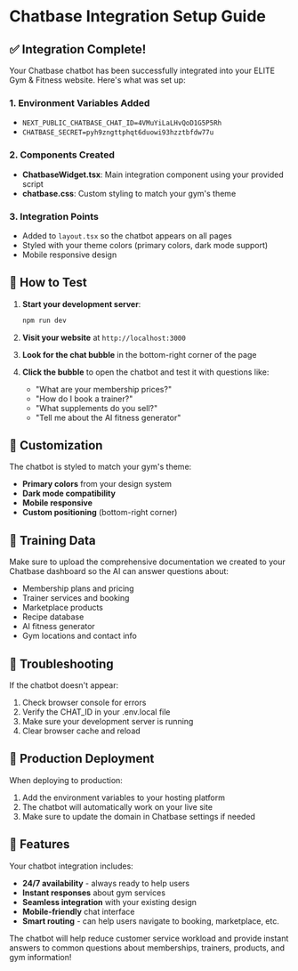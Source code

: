 # Chatbase Integration Setup Guide

## ✅ Integration Complete!

Your Chatbase chatbot has been successfully integrated into your ELITE Gym & Fitness website. Here's what was set up:

### 1. Environment Variables Added
- `NEXT_PUBLIC_CHATBASE_CHAT_ID=4VMuYiLaLHvQoD1G5P5Rh`
- `CHATBASE_SECRET=pyh9zngttphqt6duowi93hzztbfdw77u`

### 2. Components Created
- **ChatbaseWidget.tsx**: Main integration component using your provided script
- **chatbase.css**: Custom styling to match your gym's theme

### 3. Integration Points
- Added to `layout.tsx` so the chatbot appears on all pages
- Styled with your theme colors (primary colors, dark mode support)
- Mobile responsive design

## 🚀 How to Test

1. **Start your development server**:
   ```bash
   npm run dev
   ```

2. **Visit your website** at `http://localhost:3000`

3. **Look for the chat bubble** in the bottom-right corner of the page

4. **Click the bubble** to open the chatbot and test it with questions like:
   - "What are your membership prices?"
   - "How do I book a trainer?"
   - "What supplements do you sell?"
   - "Tell me about the AI fitness generator"

## 🎨 Customization

The chatbot is styled to match your gym's theme:
- **Primary colors** from your design system
- **Dark mode compatibility**
- **Mobile responsive**
- **Custom positioning** (bottom-right corner)

## 📝 Training Data

Make sure to upload the comprehensive documentation we created to your Chatbase dashboard so the AI can answer questions about:
- Membership plans and pricing
- Trainer services and booking
- Marketplace products
- Recipe database
- AI fitness generator
- Gym locations and contact info

## 🔧 Troubleshooting

If the chatbot doesn't appear:
1. Check browser console for errors
2. Verify the CHAT_ID in your .env.local file
3. Make sure your development server is running
4. Clear browser cache and reload

## 🚀 Production Deployment

When deploying to production:
1. Add the environment variables to your hosting platform
2. The chatbot will automatically work on your live site
3. Make sure to update the domain in Chatbase settings if needed

## 📱 Features

Your chatbot integration includes:
- **24/7 availability** - always ready to help users
- **Instant responses** about gym services
- **Seamless integration** with your existing design
- **Mobile-friendly** chat interface
- **Smart routing** - can help users navigate to booking, marketplace, etc.

The chatbot will help reduce customer service workload and provide instant answers to common questions about memberships, trainers, products, and gym information!